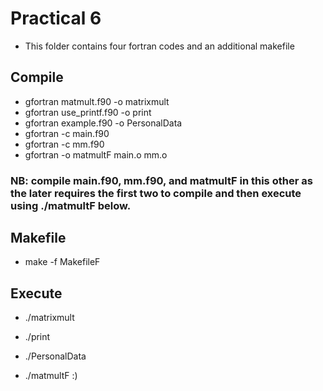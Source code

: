 # Practical 6

* This folder contains four fortran codes and an additional makefile

## Compile

* gfortran matmult.f90 -o matrixmult
* gfortran use_printf.f90 -o print
* gfortran example.f90 -o PersonalData
* gfortran -c main.f90
* gfortran -c mm.f90
* gfortran -o matmultF main.o mm.o

### NB: compile main.f90, mm.f90, and matmultF in this other as the later requires the first two to compile and then execute using ./matmultF below.


 ## Makefile

* make -f MakefileF


## Execute

* ./matrixmult
  
* ./print

* ./PersonalData

* ./matmultF
:)

